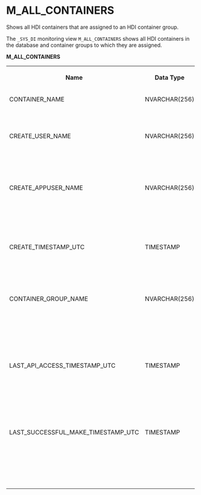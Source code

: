 <!-- loio61ce5ab54b494591b14400cf17a5df2a -->

# M\_ALL\_CONTAINERS

Shows all HDI containers that are assigned to an HDI container group.



The `_SYS_DI` monitoring view `M_ALL_CONTAINERS` shows all HDI containers in the database and container groups to which they are assigned.

**M\_ALL\_CONTAINERS**


<table>
<tr>
<th valign="top">

Name



</th>
<th valign="top">

Data Type



</th>
<th valign="top">

Description



</th>
</tr>
<tr>
<td valign="top">

CONTAINER\_NAME



</td>
<td valign="top">

NVARCHAR\(256\)



</td>
<td valign="top">

The name of the container



</td>
</tr>
<tr>
<td valign="top">

CREATE\_USER\_NAME



</td>
<td valign="top">

NVARCHAR\(256\)



</td>
<td valign="top">

The name of the user who created the container



</td>
</tr>
<tr>
<td valign="top">

CREATE\_APPUSER\_NAME



</td>
<td valign="top">

NVARCHAR\(256\)



</td>
<td valign="top">

The name of the application user who created the container



</td>
</tr>
<tr>
<td valign="top">

CREATE\_TIMESTAMP\_UTC



</td>
<td valign="top">

TIMESTAMP



</td>
<td valign="top">

The time at which the container was created



</td>
</tr>
<tr>
<td valign="top">

CONTAINER\_GROUP\_NAME



</td>
<td valign="top">

NVARCHAR\(256\)



</td>
<td valign="top">

The name of the container group to which a container is assigned



</td>
</tr>
<tr>
<td valign="top">

LAST\_API\_ACCESS\_TIMESTAMP\_UTC



</td>
<td valign="top">

TIMESTAMP



</td>
<td valign="top">

The time when an API on the container was most recently called



</td>
</tr>
<tr>
<td valign="top">

LAST\_SUCCESSFUL\_MAKE\_TIMESTAMP\_UTC



</td>
<td valign="top">

TIMESTAMP



</td>
<td valign="top">

The time of the most recent successful deployment to the container



</td>
</tr>
</table>

